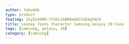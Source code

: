 ```yaml
---
author: tokodab
type: product
featimg: 1Xy5G49RM-YtSKcikWM4m6bStGD8gFWJk
title: Looney Toons Character Samsung Galaxy S9 Case
tags: [samsung, galaxy, s9]
category: [samsung]
---
```


